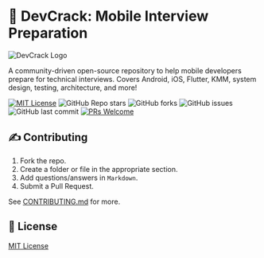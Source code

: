 # 📱 DevCrack: Mobile Interview Preparation

![DevCrack Logo](https://github.com/vennamprasad/DevCrack-Mobile-Interviews/blob/main/Assets/devcrack2.png)

A community-driven open-source repository to help mobile developers prepare for technical interviews. Covers Android, iOS, Flutter, KMM, system design, testing, architecture, and more!

[![MIT License](https://img.shields.io/badge/License-MIT-green.svg)](https://opensource.org/licenses/MIT)
![GitHub Repo stars](https://img.shields.io/github/stars/vennamprasad/DevCrack-Mobile-Interviews?style=social)
![GitHub forks](https://img.shields.io/github/forks/vennamprasad/DevCrack-Mobile-Interviews?style=social)
![GitHub issues](https://img.shields.io/github/issues/vennamprasad/DevCrack-Mobile-Interviews)
![GitHub last commit](https://img.shields.io/github/last-commit/vennamprasad/DevCrack-Mobile-Interviews)
[![PRs Welcome](https://img.shields.io/badge/PRs-welcome-brightgreen.svg?style=flat-square)](https://github.com/vennamprasad/DevCrack-Mobile-Interviews/pulls)

## ✍️ Contributing

1. Fork the repo.
2. Create a folder or file in the appropriate section.
3. Add questions/answers in `Markdown`.
4. Submit a Pull Request.

See [CONTRIBUTING.md](./CONTRIBUTING.md) for more.

## 📝 License

[MIT License](./LICENSE)
